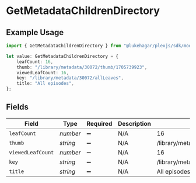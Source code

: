 # GetMetadataChildrenDirectory

## Example Usage

```typescript
import { GetMetadataChildrenDirectory } from "@lukehagar/plexjs/sdk/models/operations";

let value: GetMetadataChildrenDirectory = {
    leafCount: 16,
    thumb: "/library/metadata/30072/thumb/1705739923",
    viewedLeafCount: 16,
    key: "/library/metadata/30072/allLeaves",
    title: "All episodes",
};
```

## Fields

| Field                                    | Type                                     | Required                                 | Description                              | Example                                  |
| ---------------------------------------- | ---------------------------------------- | ---------------------------------------- | ---------------------------------------- | ---------------------------------------- |
| `leafCount`                              | *number*                                 | :heavy_minus_sign:                       | N/A                                      | 16                                       |
| `thumb`                                  | *string*                                 | :heavy_minus_sign:                       | N/A                                      | /library/metadata/30072/thumb/1705739923 |
| `viewedLeafCount`                        | *number*                                 | :heavy_minus_sign:                       | N/A                                      | 16                                       |
| `key`                                    | *string*                                 | :heavy_minus_sign:                       | N/A                                      | /library/metadata/30072/allLeaves        |
| `title`                                  | *string*                                 | :heavy_minus_sign:                       | N/A                                      | All episodes                             |